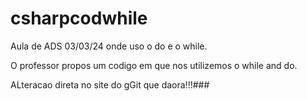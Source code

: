 # csharpcodwhile
Aula de ADS 03/03/24 onde uso o do e o while.
    
O professor propos um codigo em que nos utilizemos o while and do.


ALteracao direta no site do gGit que daora!!!###
